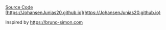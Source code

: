 [Source Code](https://github.com/JohansenJunias20/portofolio)  
[https://JohansenJunias20.github.io](https://JohansenJunias20.github.io)


Inspired by https://bruno-simon.com  
  
